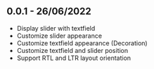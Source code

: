 ## 0.0.1 - 26/06/2022

* Display slider with textfield
* Customize slider appearance 
* Customize textfield appearance (Decoration)
* Customize textfield and slider position
* Support RTL and LTR  layout orientation

